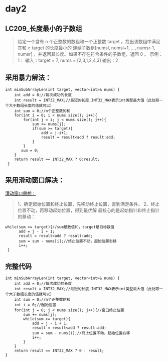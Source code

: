 # day2
## LC209_长度最小的子数组

> 给定一个含有 n 个正整数的数组和一个正整数 target 。找出该数组中满足其和 ≥ target 的长度最小的 连续子数组[numsl, numsl+1, ..., numsr-1, numsr] ，并返回其长度。如果不存在符合条件的子数组，返回 0 。 
> 示例：
> 1： 输入：target = 7, nums = [2,3,1,2,4,3] 
> 输出：2

## 采用暴力解法：

    int minSubArrayLen(int target, vector<int>& nums) {
        int add = 0;//每次成功的长度
        int result = INT32_MAX;//最短的长度,INT32_MAX表示int类型最大值（此处取一个大于数组长度的值就可以）
        int sum = 0;//n个正整数的和
        for(int i = 0; i < nums.size(); i++){
            for(int j = i; j < nums.size(); j++){
                sum += nums[j];
                if(sum >= target){
                    add = j-i+1;
                    result = result<add ? result:add;
                }
            }
           sum = 0;          
        }
        return result == INT32_MAX ? 0:result;
     }

## 采用滑动窗口解决：
[滑动窗口思想：](https://programmercarl.com/0209.%E9%95%BF%E5%BA%A6%E6%9C%80%E5%B0%8F%E7%9A%84%E5%AD%90%E6%95%B0%E7%BB%84.html#%E6%BB%91%E5%8A%A8%E7%AA%97%E5%8F%A3)
> 1、确定起始位置和终止位置，先移动终止位置，直到满足条件。
>  2、终止位置不动，再移动起始位置，得到最优解
最核心的是起始指针和终止指针的移动：

    while(sum >= target){//sum是数值和，target是目标数值
          add = j - i + 1;
          result = result<add ? result:add;
          sum = sum - nums[i];//终止位置不动，起始位置右移
          i++;
     }

## 完整代码

    int minSubArrayLen(int target, vector<int>& nums) {
        int add = 0;//每次成功的长度
        int result = INT32_MAX;//最短的长度,INT32_MAX表示int类型最大值（此处取一个大于数组长度的值就可以）
        int sum = 0;//n个正整数的和
        int i = 0;//起始位置
        for(int j = 0; j < nums.size(); j++){//窗口终止位置
            sum += nums[j];
            while(sum >= target){
                add = j - i + 1;
                result = result<add ? result:add;
                sum = sum - nums[i];//终止位置不动，起始位置右移
                i++;
            }
        }
        return result == INT32_MAX ? 0 : result;
    }                            
